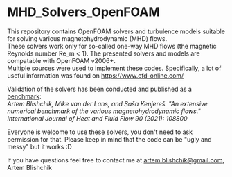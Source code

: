 # MHD_Solvers_OpenFOAM

This repository contains OpenFOAM solvers and turbulence models suitable for solving various magnetohydrodynamic (MHD) flows.  
These solvers work only for so-called one-way MHD flows (the magnetic Reynolds number Re_m < 1).
The presented solvers and models are compatable with OpenFOAM v2006+.  
Multiple sources were used to implement these codes. Specifically, a lot of useful information was found on https://www.cfd-online.com/

Validation of the solvers has been conducted and published as a [benchmark](https://doi.org/10.1016/j.ijheatfluidflow.2021.108800):  
*Artem Blishchik, Mike van der Lans, and Saša Kenjereš. "An extensive numerical benchmark of the various magnetohydrodynamic flows." International Journal of Heat and Fluid Flow 90 (2021): 108800*

Everyone is welcome to use these solvers, you don't need to ask permission for that. Please  keep in mind that the code can be "ugly and messy" but it works :D

If you have questions feel free to contact me at artem.blishchik@gmail.com, Artem Blishchik

